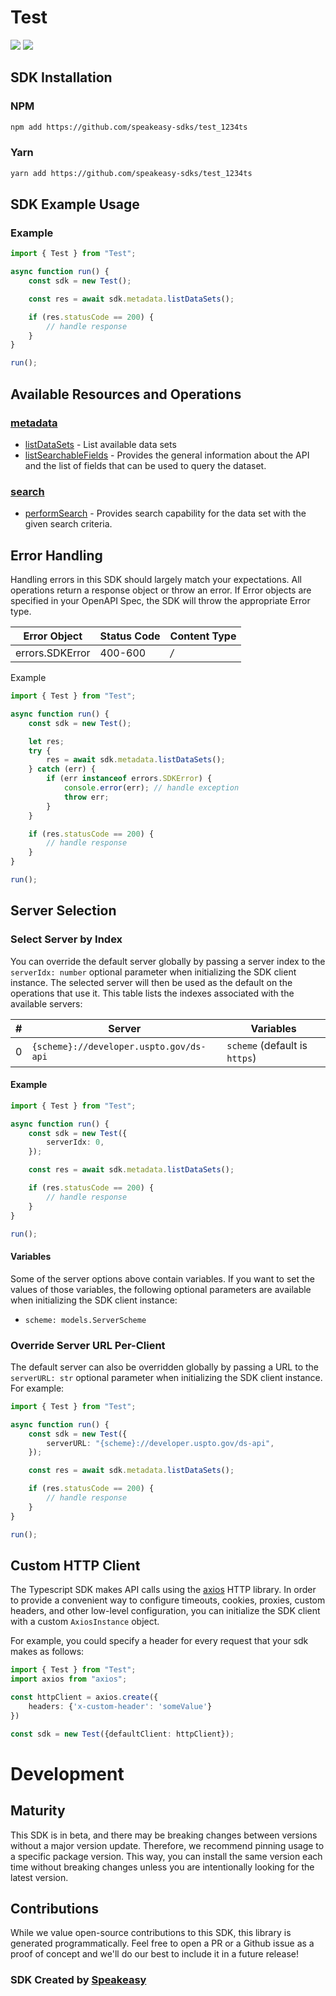 # Test

<div align="left">
    <a href="https://speakeasyapi.dev/"><img src="https://custom-icon-badges.demolab.com/badge/-Built%20By%20Speakeasy-212015?style=for-the-badge&logoColor=FBE331&logo=speakeasy&labelColor=545454" /></a>
    <a href="https://github.com/speakeasy-sdks/test_1234ts.git/actions"><img src="https://img.shields.io/github/actions/workflow/status/speakeasy-sdks/test_1234ts/speakeasy_sdk_generation.yml?style=for-the-badge" /></a>
    
</div>

<!-- Start SDK Installation [installation] -->
## SDK Installation

### NPM

```bash
npm add https://github.com/speakeasy-sdks/test_1234ts
```

### Yarn

```bash
yarn add https://github.com/speakeasy-sdks/test_1234ts
```
<!-- End SDK Installation [installation] -->

<!-- Start SDK Example Usage [usage] -->
## SDK Example Usage

### Example

```typescript
import { Test } from "Test";

async function run() {
    const sdk = new Test();

    const res = await sdk.metadata.listDataSets();

    if (res.statusCode == 200) {
        // handle response
    }
}

run();

```
<!-- End SDK Example Usage [usage] -->

<!-- Start Available Resources and Operations [operations] -->
## Available Resources and Operations

### [metadata](docs/sdks/metadata/README.md)

* [listDataSets](docs/sdks/metadata/README.md#listdatasets) - List available data sets
* [listSearchableFields](docs/sdks/metadata/README.md#listsearchablefields) - Provides the general information about the API and the list of fields that can be used to query the dataset.

### [search](docs/sdks/search/README.md)

* [performSearch](docs/sdks/search/README.md#performsearch) - Provides search capability for the data set with the given search criteria.
<!-- End Available Resources and Operations [operations] -->



<!-- Start Error Handling [errors] -->
## Error Handling

Handling errors in this SDK should largely match your expectations.  All operations return a response object or throw an error.  If Error objects are specified in your OpenAPI Spec, the SDK will throw the appropriate Error type.

| Error Object    | Status Code     | Content Type    |
| --------------- | --------------- | --------------- |
| errors.SDKError | 400-600         | */*             |

Example

```typescript
import { Test } from "Test";

async function run() {
    const sdk = new Test();

    let res;
    try {
        res = await sdk.metadata.listDataSets();
    } catch (err) {
        if (err instanceof errors.SDKError) {
            console.error(err); // handle exception
            throw err;
        }
    }

    if (res.statusCode == 200) {
        // handle response
    }
}

run();

```
<!-- End Error Handling [errors] -->



<!-- Start Server Selection [server] -->
## Server Selection

### Select Server by Index

You can override the default server globally by passing a server index to the `serverIdx: number` optional parameter when initializing the SDK client instance. The selected server will then be used as the default on the operations that use it. This table lists the indexes associated with the available servers:

| # | Server | Variables |
| - | ------ | --------- |
| 0 | `{scheme}://developer.uspto.gov/ds-api` | `scheme` (default is `https`) |

#### Example

```typescript
import { Test } from "Test";

async function run() {
    const sdk = new Test({
        serverIdx: 0,
    });

    const res = await sdk.metadata.listDataSets();

    if (res.statusCode == 200) {
        // handle response
    }
}

run();

```

#### Variables

Some of the server options above contain variables. If you want to set the values of those variables, the following optional parameters are available when initializing the SDK client instance:
 * `scheme: models.ServerScheme`

### Override Server URL Per-Client

The default server can also be overridden globally by passing a URL to the `serverURL: str` optional parameter when initializing the SDK client instance. For example:
```typescript
import { Test } from "Test";

async function run() {
    const sdk = new Test({
        serverURL: "{scheme}://developer.uspto.gov/ds-api",
    });

    const res = await sdk.metadata.listDataSets();

    if (res.statusCode == 200) {
        // handle response
    }
}

run();

```
<!-- End Server Selection [server] -->



<!-- Start Custom HTTP Client [http-client] -->
## Custom HTTP Client

The Typescript SDK makes API calls using the [axios](https://axios-http.com/docs/intro) HTTP library.  In order to provide a convenient way to configure timeouts, cookies, proxies, custom headers, and other low-level configuration, you can initialize the SDK client with a custom `AxiosInstance` object.

For example, you could specify a header for every request that your sdk makes as follows:

```typescript
import { Test } from "Test";
import axios from "axios";

const httpClient = axios.create({
    headers: {'x-custom-header': 'someValue'}
})

const sdk = new Test({defaultClient: httpClient});
```
<!-- End Custom HTTP Client [http-client] -->

<!-- Placeholder for Future Speakeasy SDK Sections -->

# Development

## Maturity

This SDK is in beta, and there may be breaking changes between versions without a major version update. Therefore, we recommend pinning usage
to a specific package version. This way, you can install the same version each time without breaking changes unless you are intentionally
looking for the latest version.

## Contributions

While we value open-source contributions to this SDK, this library is generated programmatically.
Feel free to open a PR or a Github issue as a proof of concept and we'll do our best to include it in a future release!

### SDK Created by [Speakeasy](https://docs.speakeasyapi.dev/docs/using-speakeasy/client-sdks)
